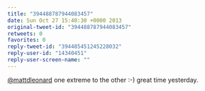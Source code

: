 ```yaml
---
title: "394488787944083457"
date: Sun Oct 27 15:40:30 +0000 2013
original-tweet-id: "394488787944083457"
retweets: 0
favorites: 0
reply-tweet-id: "394485451245228032"
reply-user-id: "14340451"
reply-user-screen-name: ""
---
```

<a href="https://twitter.com/mattdleonard">@mattdleonard</a> one extreme to the other :-) great time yesterday.
